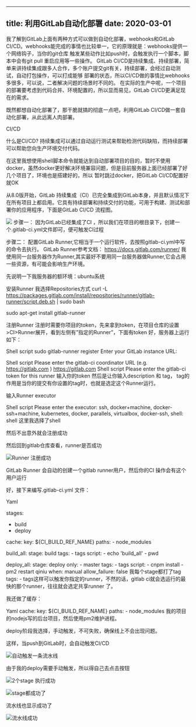 
---
title: 利用GitLab自动化部署
date: 2020-03-01
---

我了解到GitLab上面有两种方式可以做到自动化部署，webhooks和GitLab CI/CD。webhooks能完成的事情也比较单一，它的原理就是：webhooks提供一个网络钩子，当你的git仓库
触发某些动作比如push时，会触发执行一个脚本，脚本中会有git pull 重启应用等一些操作。
GitLab CI/CD是持续集成、持续部署，简单来讲持续集成跟多人合作，多个账户提交git有关，持续部署，会经过自动测试，自动打包操作，可以打成能够
部署的状态，所以CI/CD做的事情比webhooks多很多，可以说，二者解决问题的场景时不同的。
在实际的生产中呢，一个项目的部署要考虑到代码合并、环境配置的，所以显而易见，GitLab CI/CD更满足现在的需求。

既然都想自动化部署了，那干脆就搞的彻底一点吧，利用GitLab CI/CD做一套自动化部署，从此远离人肉部署。

CI/CD

什么是CI/CD?
持续集成可以通过自动运行测试来帮助检测代码缺陷，而持续部署可以帮助您向生产环境交付代码。

在这里我想使用shell脚本命令就能达到自动部署项目的目的，暂时不使用docker，虽然docker更好解决环境兼容问题，但是目前服务器上面已经部署了好几个项目了，环境也是搭建好的，所以
暂时跳过docker，把GitLab CI/CD配置好就OK

从8.0版开始，GitLab 持续集成（CI）已完全集成到GitLab本身，并且默认情况下在所有项目上都启用。它具有持续部署和持续交付的功能，可用于构建、测试和部署你的应用程序，下面是GitLab CI/CD
流程图。

![](http://cdn.hixiaoya.com/blogs/imgs/GitLab_CI_CD/GitLabCI.png)
步骤一：
因为GitLab已经集成了CI ，所以我们在项目的根目录下，创建一个.gitlab-ci.yml文件即可，便可触发CI过程

步骤二：
配置GitLab Runner,它相当于一个运行软件，去按照gitlab-ci.yml中写的命令去执行。
GitLab Runner参考文档： https://docs.gitlab.com/runner/
我使用同一台服务器作为Runner,其实最好不要用同一台服务器做Runner,它会占用一些资源，有可能会影响生产环境。

先说明一下我服务器的额环境：ubuntu系统

安装Runner
我选择Repositories方式
curl -L https://packages.gitlab.com/install/repositories/runner/gitlab-runner/script.deb.sh | sudo bash

sudo apt-get install gitlab-runner

注册Runner
注册时需要你项目的token，先来拿到token，在项目仓库的设置>CI>Runner展开，看到左侧有”指定的Runner”，下面有token
好，服务器上运行如下：

Shell
script
sudo gitlab-runner register
Enter your GitLab instance URL:

Shell
script
Please enter the gitlab-ci coordinator URL (e.g. https://gitlab.com )
https://gitlab.com
Shell
script
Please enter the gitlab-ci token for this runner
输入你的token
然后是让你输入description 和 tag，
tag的作用是当你的提交有你设置的tag时，也就是选定这个Runner运行。

输入Runner executor

Shell
script
Please enter the executor: ssh, docker+machine, docker-ssh+machine, kubernetes, docker, parallels, virtualbox, docker-ssh, shell:
shell
这里我选择了shell

然后不出意外就会注册成功

然后回到gitlab仓库查看，runner是否成功

![Runner 注册成功](http://cdn.hixiaoya.com/blogs/imgs/GitLab_CI_CD/runner_register.png)

GitLab Runner 会自动的创建一个gitlab runner用户，然后你的CI 操作会有这个用户运行

好，接下来编写.gitlab-ci.yml 文件：

Yaml


stages:
  - build
  - deploy

cache:
  key: ${CI_BUILD_REF_NAME}
  paths:
    - node_modules


build_all:
  stage: build
  tags:
    - tags
  script:
    - echo 'build_all'
    - pwd


deploy_all:
  stage: deploy
  only:
    - master
  tags:
    - tags
  script:
    - cnpm install
    - pm2 restart qiniu
  when: manual
  allow_failure: false
我每个stage都打了tag tags: - tags这样可以触发你指定的runner，不然的话，gitlab ci就会选运行的最快的那个runner，往往就会选定共享runner
了。

我还做了缓存：

Yaml
cache:
  key: ${CI_BUILD_REF_NAME}
  paths:
    - node_modules
我的项目的nodejs写的后台项目，然后使用pm2维护进程。

deploy阶段我选择，手动触发，不可失败，确保线上不会出现问题。

这样，当push到GitLab时，会自动触发CI/CD

![自动触发一条流水线](http://cdn.hixiaoya.com/blogs/imgs/GitLab_CI_CD/pipeline_1.png)

由于我的deploy需要手动触发，所以得自己去点击按钮

![2个stage](http://cdn.hixiaoya.com/blogs/imgs/GitLab_CI_CD/stage.png)
执行成功

![stage都成功了](http://cdn.hixiaoya.com/blogs/imgs/GitLab_CI_CD/stage_2.png)



流水线也显示成功了

![流水线成功](http://cdn.hixiaoya.com/blogs/imgs/GitLab_CI_CD/pipeline_2.png)
